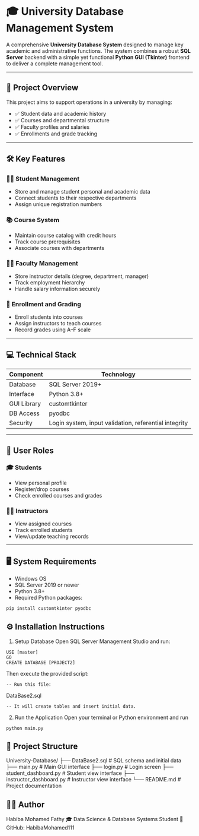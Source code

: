 # 🎓 University Database Management System

A comprehensive **University Database System** designed to manage key academic and administrative functions. The system combines a robust **SQL Server** backend with a simple yet functional **Python GUI (Tkinter)** frontend to deliver a complete management tool.

---

## 📌 Project Overview

This project aims to support operations in a university by managing:

- ✅ Student data and academic history  
- ✅ Courses and departmental structure  
- ✅ Faculty profiles and salaries  
- ✅ Enrollments and grade tracking  

---

## 🛠 Key Features

### 🧑‍🎓 Student Management

- Store and manage student personal and academic data  
- Connect students to their respective departments  
- Assign unique registration numbers  

### 📚 Course System

- Maintain course catalog with credit hours  
- Track course prerequisites  
- Associate courses with departments  

### 👨‍🏫 Faculty Management

- Store instructor details (degree, department, manager)  
- Track employment hierarchy  
- Handle salary information securely  

### 📝 Enrollment and Grading

- Enroll students into courses  
- Assign instructors to teach courses  
- Record grades using A–F scale  

---

## 💻 Technical Stack

| Component   | Technology         |
|-------------|--------------------|
| Database    | SQL Server 2019+   |
| Interface   | Python 3.8+        |
| GUI Library | customtkinter      |
| DB Access   | pyodbc             |
| Security    | Login system, input validation, referential integrity |

---

## 🔐 User Roles

### 🎓 Students

- View personal profile  
- Register/drop courses  
- Check enrolled courses and grades  

### 👨‍🏫 Instructors

- View assigned courses  
- Track enrolled students  
- View/update teaching records  

---

## 🖥 System Requirements

- Windows OS  
- SQL Server 2019 or newer  
- Python 3.8+  
- Required Python packages:

```bash
pip install customtkinter pyodbc
```

## ⚙️ Installation Instructions
1. Setup Database
Open SQL Server Management Studio and run:

```
USE [master]
GO
CREATE DATABASE [PROJECT2]
```
Then execute the provided script:
```
-- Run this file:
```
DataBase2.sql
```
-- It will create tables and insert initial data.
```

2. Run the Application
Open your terminal or Python environment and run
```
python main.py
```

## 📂 Project Structure

University-Database/
├── DataBase2.sql              # SQL schema and initial data
├── main.py                    # Main GUI interface
├── login.py                   # Login screen
├── student_dashboard.py       # Student view interface
├── instructor_dashboard.py    # Instructor view interface
└── README.md                  # Project documentation


## 👩‍💻 Author
Habiba Mohamed Fathy
🎓 Data Science & Database Systems Student
🔗 GitHub: HabibaMohamed111

